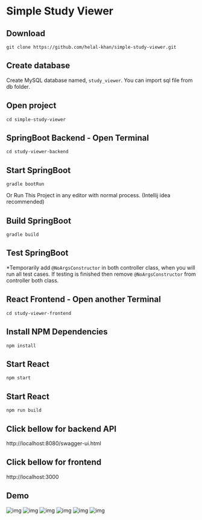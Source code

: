 # Simple Study Viewer

## Download
```git clone https://github.com/helal-khan/simple-study-viewer.git```

## Create database
Create MySQL database named, ```study_viewer```. You can import sql file from db folder.

## Open project
```cd simple-study-viewer```

## SpringBoot Backend - Open Terminal
```cd study-viewer-backend```

## Start SpringBoot 
```gradle bootRun```

Or Run This Project in any editor with normal process. (Intellij idea recommended)

## Build SpringBoot 
```gradle build```

## Test SpringBoot 
*Temporarily add ```@NoArgsConstructor``` in both controller class, when you will run all test cases.
If testing is finished then remove ```@NoArgsConstructor``` from controller both class.

## React Frontend - Open another Terminal
```cd study-viewer-frontend```

## Install NPM Dependencies 
```npm install```

## Start React 
```npm start```

## Start React 
```npm run build```

## Click bellow for backend API
http://localhost:8080/swagger-ui.html

## Click bellow for frontend
http://localhost:3000

## Demo 
![img](https://raw.githubusercontent.com/helal-khan/simple-study-viewer/main/screenshots/1.png)
![img](https://raw.githubusercontent.com/helal-khan/simple-study-viewer/main/screenshots/2.png)
![img](https://raw.githubusercontent.com/helal-khan/simple-study-viewer/main/screenshots/3.png)
![img](https://raw.githubusercontent.com/helal-khan/simple-study-viewer/main/screenshots/4.png)
![img](https://raw.githubusercontent.com/helal-khan/simple-study-viewer/main/screenshots/5.png)
![img](https://raw.githubusercontent.com/helal-khan/simple-study-viewer/main/screenshots/6.png)

